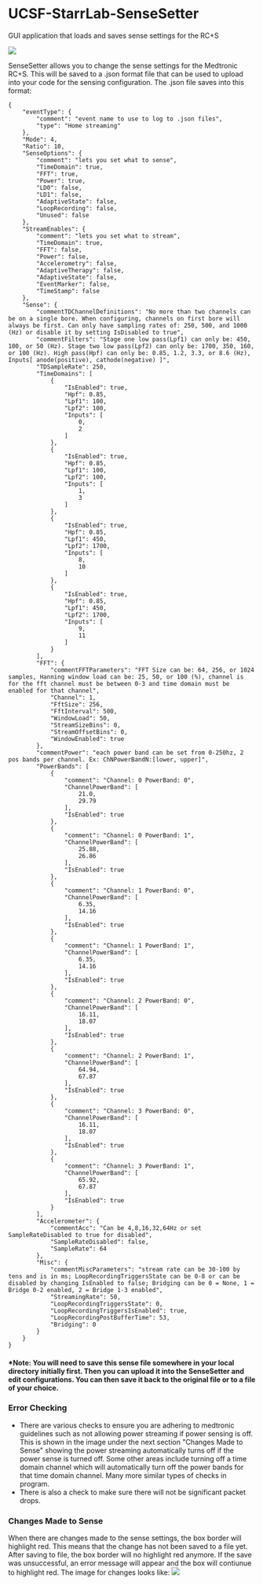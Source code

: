 # UCSF-StarrLab-SenseSetter
GUI application that loads and saves sense settings for the RC+S

![](Images/senseSetter.PNG)

SenseSetter allows you to change the sense settings for the Medtronic RC+S. This will be saved to a .json format file that can be used to upload into your code for the sensing configuration. The .json file saves into this format: 
```
{
	"eventType": {
		"comment": "event name to use to log to .json files",
		"type": "Home streaming"
	},
	"Mode": 4,
	"Ratio": 10,
	"SenseOptions": {
		"comment": "lets you set what to sense",
		"TimeDomain": true,
		"FFT": true,
		"Power": true,
		"LD0": false,
		"LD1": false,
		"AdaptiveState": false,
		"LoopRecording": false,
		"Unused": false
	},
	"StreamEnables": {
		"comment": "lets you set what to stream",
		"TimeDomain": true,
		"FFT": false,
		"Power": false,
		"Accelerometry": false,
		"AdaptiveTherapy": false,
		"AdaptiveState": false,
		"EventMarker": false,
		"TimeStamp": false
	},
	"Sense": {
		"commentTDChannelDefinitions": "No more than two channels can be on a single bore. When configuring, channels on first bore will always be first. Can only have sampling rates of: 250, 500, and 1000 (Hz) or disable it by setting IsDisabled to true",
		"commentFilters": "Stage one low pass(Lpf1) can only be: 450, 100, or 50 (Hz). Stage two low pass(Lpf2) can only be: 1700, 350, 160, or 100 (Hz). High pass(Hpf) can only be: 0.85, 1.2, 3.3, or 8.6 (Hz), Inputs[ anode(positive), cathode(negative) ]",
		"TDSampleRate": 250,
		"TimeDomains": [
			{
				"IsEnabled": true,
				"Hpf": 0.85,
				"Lpf1": 100,
				"Lpf2": 100,
				"Inputs": [
					0,
					2
				]
			},
			{
				"IsEnabled": true,
				"Hpf": 0.85,
				"Lpf1": 100,
				"Lpf2": 100,
				"Inputs": [
					1,
					3
				]
			},
			{
				"IsEnabled": true,
				"Hpf": 0.85,
				"Lpf1": 450,
				"Lpf2": 1700,
				"Inputs": [
					8,
					10
				]
			},
			{
				"IsEnabled": true,
				"Hpf": 0.85,
				"Lpf1": 450,
				"Lpf2": 1700,
				"Inputs": [
					9,
					11
				]
			}
		],
		"FFT": {
			"commentFFTParameters": "FFT Size can be: 64, 256, or 1024 samples, Hanning window load can be: 25, 50, or 100 (%), channel is for the fft channel must be between 0-3 and time domain must be enabled for that channel",
			"Channel": 1,
			"FftSize": 256,
			"FftInterval": 500,
			"WindowLoad": 50,
			"StreamSizeBins": 0,
			"StreamOffsetBins": 0,
			"WindowEnabled": true
		},
		"commentPower": "each power band can be set from 0-250hz, 2 pos bands per channel. Ex: ChNPowerBandN:[lower, upper]",
		"PowerBands": [
			{
				"comment": "Channel: 0 PowerBand: 0",
				"ChannelPowerBand": [
					21.0,
					29.79
				],
				"IsEnabled": true
			},
			{
				"comment": "Channel: 0 PowerBand: 1",
				"ChannelPowerBand": [
					25.88,
					26.86
				],
				"IsEnabled": true
			},
			{
				"comment": "Channel: 1 PowerBand: 0",
				"ChannelPowerBand": [
					6.35,
					14.16
				],
				"IsEnabled": true
			},
			{
				"comment": "Channel: 1 PowerBand: 1",
				"ChannelPowerBand": [
					6.35,
					14.16
				],
				"IsEnabled": true
			},
			{
				"comment": "Channel: 2 PowerBand: 0",
				"ChannelPowerBand": [
					16.11,
					18.07
				],
				"IsEnabled": true
			},
			{
				"comment": "Channel: 2 PowerBand: 1",
				"ChannelPowerBand": [
					64.94,
					67.87
				],
				"IsEnabled": true
			},
			{
				"comment": "Channel: 3 PowerBand: 0",
				"ChannelPowerBand": [
					16.11,
					18.07
				],
				"IsEnabled": true
			},
			{
				"comment": "Channel: 3 PowerBand: 1",
				"ChannelPowerBand": [
					65.92,
					67.87
				],
				"IsEnabled": true
			}
		],
		"Accelerometer": {
			"commentAcc": "Can be 4,8,16,32,64Hz or set SampleRateDisabled to true for disabled",
			"SampleRateDisabled": false,
			"SampleRate": 64
		},
		"Misc": {
			"commentMiscParameters": "stream rate can be 30-100 by tens and is in ms; LoopRecordingTriggersState can be 0-8 or can be disabled by changing IsEnabled to false; Bridging can be 0 = None, 1 = Bridge 0-2 enabled, 2 = Bridge 1-3 enabled",
			"StreamingRate": 50,
			"LoopRecordingTriggersState": 0,
			"LoopRecordingTriggersIsEnabled": true,
			"LoopRecordingPostBufferTime": 53,
			"Bridging": 0
		}
	}
}
```
#### *Note: You will need to save this sense file somewhere in your local directory initially first. Then you can upload it into the SenseSetter and edit configurations. You can then save it back to the original file or to a file of your choice.

### Error Checking
- There are various checks to ensure you are adhering to medtronic guidelines such as not allowing power streaming if power sensing is off. This is shown in the image under the next section "Changes Made to Sense" showing the power streaming automatically turns off if the power sense is turned off. Some other areas include turning off a time domain channel which will automatically turn off the power bands for that time domain channel. Many more similar types of checks in program.
- There is also a check to make sure there will not be significant packet drops.

### Changes Made to Sense
When there are changes made to the sense settings, the box border will highlight red. This means that the change has not been saved to  a file yet. After saving to file, the box border will no highlight red anymore. If the save was unsuccessful, an error message will appear and the box will contiunue to highlight red. The image for changes looks like:
![](Images/senseSetterWchanges.PNG)
